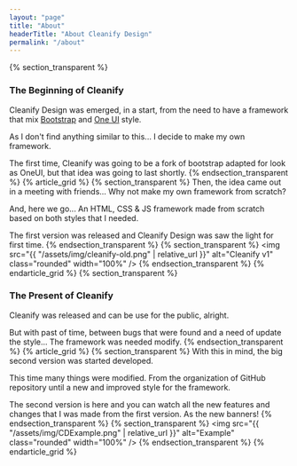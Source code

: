 ```yaml
---
layout: "page"
title: "About"
headerTitle: "About Cleanify Design"
permalink: "/about"
---
```

{% section_transparent %}

### The Beginning of Cleanify

Cleanify Design was emerged, in a start, from the need to have a framework that mix [Bootstrap](https://getbootstrap.com/) and [One UI](https://www.samsung.com/global/galaxy/apps/one-ui/) style.

As I don't find anything similar to this... I decide to make my own framework.

The first time, Cleanify was going to be a fork of bootstrap adapted for look as OneUI, but that idea was going to last shortly.
{% endsection_transparent %}
{% article_grid %}
{% section_transparent %}
Then, the idea came out in a meeting with friends... Why not make my own framework from scratch?

And, here we go... An HTML, CSS & JS framework made from scratch based on both styles that I needed.

The first version was released and Cleanify Design was saw the light for first time.
{% endsection_transparent %}
{% section_transparent %}
<img src="{{ "/assets/img/cleanify-old.png" | relative_url }}" alt="Cleanify v1" class="rounded" width="100%" />
{% endsection_transparent %}
{% endarticle_grid %}
{% section_transparent %}

### The Present of Cleanify

Cleanify was released and can be use for the public, alright.

But with past of time, between bugs that were found and a need of update the style... The framework was needed modify.
{% endsection_transparent %}
{% article_grid %}
{% section_transparent %}
With this in mind, the big second version was started developed.

This time many things were modified. From the organization of GitHub repository until a new and improved style for the framework.

The second version is here and you can watch all the new features and changes that I was made from the first version. As the new banners!
{% endsection_transparent %}
{% section_transparent %}
<img src="{{ "/assets/img/CDExample.png" | relative_url }}" alt="Example" class="rounded" width="100%" />
{% endsection_transparent %}
{% endarticle_grid %}
